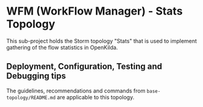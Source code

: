 # WFM (WorkFlow Manager) - Stats Topology

This sub-project holds the Storm topology "Stats" that is used to implement
gathering of the flow statistics in OpenKilda.

## Deployment, Configuration, Testing and Debugging tips 

The guidelines, recommendations and commands from `base-topology/README.md`
are applicable to this topology. 